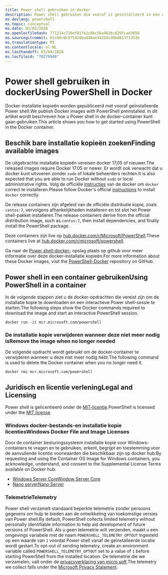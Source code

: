 ```yaml
---
title: Power shell gebruiken in docker
description: Power shell gebruiken die vooraf is geïnstalleerd in een docker-installatie kopie.
ms.devlang: powershell
ms.topic: conceptual
ms.date: 03/03/2020
ms.openlocfilehash: 771214c719ef01fe2c8bc56a4b26c629fcad3856
ms.sourcegitcommit: 01c60c0c97542dbad48ae34339cddbd813f1353b
ms.translationtype: MT
ms.contentlocale: nl-NL
ms.lasthandoff: 03/04/2020
ms.locfileid: "78279948"
---
```

# <a name="using-powershell-in-docker"></a><span data-ttu-id="8d030-103">Power shell gebruiken in docker</span><span class="sxs-lookup"><span data-stu-id="8d030-103">Using PowerShell in Docker</span></span>

<span data-ttu-id="8d030-104">Docker-installatie kopieën worden gepubliceerd met vooraf geïnstalleerde Power shell.</span><span class="sxs-lookup"><span data-stu-id="8d030-104">We publish Docker images with PowerShell preinstalled.</span></span> <span data-ttu-id="8d030-105">In dit artikel wordt beschreven hoe u Power shell in de docker-container kunt gaan gebruiken.</span><span class="sxs-lookup"><span data-stu-id="8d030-105">This article shows you how to get started using PowerShell in the Docker container.</span></span>

## <a name="finding-available-images"></a><span data-ttu-id="8d030-106">Beschik bare installatie kopieën zoeken</span><span class="sxs-lookup"><span data-stu-id="8d030-106">Finding available images</span></span>

<span data-ttu-id="8d030-107">De uitgebrachte installatie kopieën vereisen docker 17,05 of nieuwer.</span><span class="sxs-lookup"><span data-stu-id="8d030-107">The released images require Docker 17.05 or newer.</span></span> <span data-ttu-id="8d030-108">Er wordt ook verwacht dat u docker kunt uitvoeren zonder `sudo` of lokale beheerders rechten.</span><span class="sxs-lookup"><span data-stu-id="8d030-108">It is also expected that you are able to run Docker without `sudo` or local administrative rights.</span></span> <span data-ttu-id="8d030-109">Volg de officiële [instructies][install] van de docker om `docker` correct te installeren.</span><span class="sxs-lookup"><span data-stu-id="8d030-109">Please follow Docker's official [instructions][install] to install `docker` correctly.</span></span>

<span data-ttu-id="8d030-110">De release containers zijn afgeleid van de officiële distributie kopie, zoals `centos:7`, vervolgens afhankelijkheden installeren en tot slot het Power shell-pakket installeren.</span><span class="sxs-lookup"><span data-stu-id="8d030-110">The release containers derive from the official distribution image, such as `centos:7`, then install dependencies, and finally install the PowerShell package.</span></span>

<span data-ttu-id="8d030-111">Deze containers zijn live op [hub.docker.com/r/Microsoft/PowerShell][docker-release].</span><span class="sxs-lookup"><span data-stu-id="8d030-111">These containers live at [hub.docker.com/r/microsoft/powershell][docker-release].</span></span>

<span data-ttu-id="8d030-112">Ga naar de [Power shell-docker-][PowerShell-Docker] opslag plaats op github voor meer informatie over deze docker-installatie kopieën.</span><span class="sxs-lookup"><span data-stu-id="8d030-112">For more information about these Docker images, visit the [PowerShell-Docker][PowerShell-Docker] repository on GitHub.</span></span>

## <a name="using-powershell-in-a-container"></a><span data-ttu-id="8d030-113">Power shell in een container gebruiken</span><span class="sxs-lookup"><span data-stu-id="8d030-113">Using PowerShell in a container</span></span>

<span data-ttu-id="8d030-114">In de volgende stappen ziet u de docker-opdrachten die vereist zijn om de installatie kopie te downloaden en een interactieve Power shell-sessie te starten.</span><span class="sxs-lookup"><span data-stu-id="8d030-114">The following steps show the Docker commands required to download the image and start an interactive PowerShell session.</span></span>

```console
docker run -it mcr.microsoft.com/powershell
```

### <a name="remove-the-image-when-no-longer-needed"></a><span data-ttu-id="8d030-115">De installatie kopie verwijderen wanneer deze niet meer nodig is</span><span class="sxs-lookup"><span data-stu-id="8d030-115">Remove the image when no longer needed</span></span>

<span data-ttu-id="8d030-116">De volgende opdracht wordt gebruikt om de docker-container te verwijderen wanneer u deze niet meer nodig hebt.</span><span class="sxs-lookup"><span data-stu-id="8d030-116">The following command is used to delete the Docker container when you no longer need it.</span></span>

```console
docker rmi mcr.microsoft.com/powershell
```

## <a name="legal-and-licensing"></a><span data-ttu-id="8d030-117">Juridisch en licentie verlening</span><span class="sxs-lookup"><span data-stu-id="8d030-117">Legal and Licensing</span></span>

<span data-ttu-id="8d030-118">Power shell is gelicentieerd onder de [MIT-licentie][].</span><span class="sxs-lookup"><span data-stu-id="8d030-118">PowerShell is licensed under the [MIT license][].</span></span>

### <a name="windows-docker-file-and-image-licenses"></a><span data-ttu-id="8d030-119">Windows docker-bestands-en installatie kopie licenties</span><span class="sxs-lookup"><span data-stu-id="8d030-119">Windows Docker File and Image Licenses</span></span>

<span data-ttu-id="8d030-120">Door de container besturingssysteem installatie kopie voor Windows-containers te vragen en te gebruiken, erkent, begrijpt en toestemming voor de aanvullende licentie voorwaarden die beschikbaar zijn op docker hub:</span><span class="sxs-lookup"><span data-stu-id="8d030-120">By requesting and using the Container OS Image for Windows containers, you acknowledge, understand, and consent to the Supplemental License Terms available on Docker hub:</span></span>

- <span data-ttu-id="8d030-121">[Windows Server Core][Window Server Core]</span><span class="sxs-lookup"><span data-stu-id="8d030-121">[Window Server Core][Window Server Core]</span></span>
- <span data-ttu-id="8d030-122">[Nano server][Nano Server]</span><span class="sxs-lookup"><span data-stu-id="8d030-122">[Nano Server][Nano Server]</span></span>

### <a name="telemetry"></a><span data-ttu-id="8d030-123">Telemetrie</span><span class="sxs-lookup"><span data-stu-id="8d030-123">Telemetry</span></span>

<span data-ttu-id="8d030-124">Power shell verzamelt standaard beperkte telemetrie zonder persoons gegevens om hulp te bieden aan de ontwikkeling van toekomstige versies van Power shell.</span><span class="sxs-lookup"><span data-stu-id="8d030-124">By default, PowerShell collects limited telemetry without personally identifiable information to help aid development of future versions of PowerShell.</span></span> <span data-ttu-id="8d030-125">Als u geen telemetrie wilt verzenden, maakt u een omgevings variabele met de naam `POWERSHELL_TELEMETRY_OPTOUT` ingesteld op een waarde van `1` voordat Power shell vanaf de geïnstalleerde locatie wordt gestart.</span><span class="sxs-lookup"><span data-stu-id="8d030-125">To opt-out of sending telemetry, create an environment variable called `POWERSHELL_TELEMETRY_OPTOUT` set to a value of `1` before starting PowerShell from the installed location.</span></span> <span data-ttu-id="8d030-126">De telemetrie die we verzamelen, valt onder de [privacyverklaring van micro soft][privacy].</span><span class="sxs-lookup"><span data-stu-id="8d030-126">The telemetry we collect falls under the [Microsoft Privacy Statement][privacy].</span></span>

<!-- link references -->
[install]: https://docs.docker.com/engine/installation/
[docker-release]: https://hub.docker.com/r/microsoft/powershell/
[appinsights]: https://azure.microsoft.com/services/application-insights/
[MIT-licentie]: https://github.com/PowerShell/PowerShell/tree/master/LICENSE.txt
[MIT license]: https://github.com/PowerShell/PowerShell/tree/master/LICENSE.txt
[PowerShell-Docker]: https://github.com/PowerShell/PowerShell-Docker
[Window Server Core]: https://hub.docker.com/r/microsoft/windowsservercore/
[Nano Server]: https://hub.docker.com/r/microsoft/nanoserver/
[privacy]: https://privacy.microsoft.com/privacystatement/
